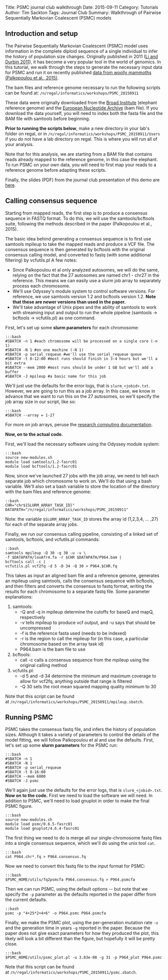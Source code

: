 Title: PSMC journal club walkthrough
Date: 2015-09-11
Category: Tutorials
Author: Tim Sackton
Tags: Journal Club
Summary: Walkthrough of Pairwise Sequentially Markovian Coalescent (PSMC) models

## Introduction and setup

The Pairwise Sequentially Markovian Coalescent (PSMC) model uses information in the complete diploid sequence of a single individual to infer the history of population size changes. Originally published in 2011 ([Li and Durbin 2011](http://www.nature.com/nature/journal/v475/n7357/full/nature10231.html)), it has become a very popular tool in the world of genomics. In this tutorial, we walk through the steps to generate the necessary input data for PSMC and run it on recently published [data from woolly mammoths (Palkopoulou et al., 2015)](http://www.sciencedirect.com/science/article/pii/S0960982215004200). 


The bam files and reference genome necessary to run the following scripts can be found at: `/n/regal/informatics/workshops/PSMC_20150911` 


These data were originally downloaded from the [Broad Institute](ftp://ftp.broadinstitute.org/distribution/assemblies/mammals/elephant/loxAfr4/) (elephant reference genome) and the [European Nucleotide Archive](http://www.ebi.ac.uk/ena/data/view/ERX935618) (bam file). If you download the data yourself, you will need to index both the fasta file and the BAM file with samtools before beginning.
 

**Prior to running the scripts below**, make a new directory in your lab's folder on regal, or in `/n/regal/informatics/workshops/PSMC_20150911/Users` if you do not have a lab directory on regal. This is where you will run all of your analysis. 

Note that for this analysis, we are starting from a BAM file that contains reads already mapped to the reference genome, in this case the elephant. To run PSMC on your own data, you will need to first map your reads to a reference genome before adapting these scripts. 


Finally, the slides (PDF) from the journal club presentation of this demo are [here](http://informatics.fas.harvard.edu/wp-content/uploads/2015/09/PSMC_demo_notes.pdf).

## Calling consensus sequence

Starting from mapped reads, the first step is to produce a consensus sequence in FASTQ format. To do this, we will use the samtools/bcftools suite, following the methods described in the paper (Palkopoulou et al., 2015). 

The basic idea behind generating a consensus sequence is to first use samtools mpileup to take the mapped reads and produce a VCF file. The consensus sequence is then generated by bcftools with the original consensus calling model, and converted to fastq (with some additional filtering) by vcfutils.pl A few notes:

*   Since Palkopoulou et al only analyzed autosomes, we will do the same, relying on the fact that the 27 autosomes are named chr1 - chr27 in the reference. This means we can easily use a slurm job array to separately process each chromosome.
*   We'll use Odyssey's module system to control software versions. For reference, we use samtools version 1.2 and bcftools version 1.2\. **Note that these are newer versions than used in the paper.**
*   We'll take advantage of Unix pipes and the ability of samtools to work with streaming input and output to run the whole pipeline (samtools -> bcftools -> vcfutils.pl) as one command.

First, let's set up some **slurm parameters** for each chromosome:

    :::bash
    #SBATCH -n 1 #each chromosome will be processed on a single core (-n 1)  
    #SBATCH -N 1 #on one machine (-N 1)  
    #SBATCH -p serial_requeue #we'll use the serial_requeue queue 
    #SBATCH -t 0-12:00 #most runs should finish in 3-4 hours but we'll a bit extra
    #SBATCH --mem 2000 #most runs should be under 1 GB but we'll add a buffer
    #SBATCH -J mpileup #a basic name for this job  

We'll just use the defaults for the error logs, that is `slurm_<jobid>.txt`. However, we are going to run this as a job array. In this case, we know in advance that we want to run this on the 27 autosomes, so we'll specify the job array size in our script, like so:

    :::bash
    #SBATCH --array = 1-27

For more on job arrays, peruse the [research computing documentation](https://rc.fas.harvard.edu/resources/documentation/submitting-large-numbers-of-jobs-to-odyssey/#Using_job_arrays). 

**Now, on to the actual code.** 


First, we'll load the necessary software using the Odyssey module system:

    :::bash
    source new-modules.sh  
    module load samtools/1.2-fasrc01  
    module load bcftools/1.2-fasrc01  

Now, since we've launched 27 jobs with the job array, we need to tell each separate job which chromosome to work on. We'll do that using a bash variable. We'll also set a bash variable to store the location of the directory with the bam files and reference genome:

    ::bash
    CHR="chr${SLURM_ARRAY_TASK_ID}"  
    DATAPATH="/n/regal/informatics/workshops/PSMC_20150911"  

Note: the variable `$SLURM_ARRAY_TASK_ID` stores the array id (1,2,3,4, ... ,27) for each of the separate array jobs. 

Finally, we run our consensus calling pipeline, consisting of a linked set of samtools, bcftools, and vcfutils.pl commands:

    ::bash
    samtools mpileup -Q 30 -q 30 -u -v \
    -f $DATAPATH/loxAfr4.fa -r $CHR $DATAPATH/P964.bam |  
    bcftools call -c |  
    vcfutils.pl vcf2fq -d 5 -D 34 -Q 30 > P964.$CHR.fq

This takes as input an aligned bam file and a reference genome, generates an mpileup using samtools, calls the consensus sequence with bcftools, and then filters and converts the consensus to fastq format, writing the results for each chromosome to a separate fastq file. Some parameter explanations:

1.  samtools:
    *   -Q and -q in mpileup determine the cutoffs for baseQ and mapQ, respectively
    *   -v tells mpileup to produce vcf output, and -u says that should be uncompressed
    *   -f is the reference fasta used (needs to be indexed)
    *   -r is the region to call the mpileup for (in this case, a particular chromosome based on the array task id)
    *   P964.bam is the bam file to use
1.  bcftools:
    *   call -c calls a consensus sequence from the mpileup using the original calling method
1.  vcfutils.pl:
    *   -d 5 and -d 34 determine the minimum and maximum coverage to allow for vcf2fq, anything outside that range is filtered
    *   -Q 30 sets the root mean squared mapping quality minimum to 30

Note that this script can be found at `/n/regal/informatics/workshops/PSMC_20150911/mpileup.sbatch`.

## Running PSMC

PSMC takes the consensus fastq file, and infers the history of population sizes. Although it takes a variety of parameters to control the details of the model fitting, we will follow Palkopoulou et al and use the defaults. First, let's set up some **slurm parameters** for the PSMC run:

    :::bash
    #SBATCH -n 1 
    #SBATCH -N 1 
    #SBATCH -p serial_requeue 
    #SBATCH -t 0-16:00   
    #SBATCH --mem 6000 
    #SBATCH -J psmc 

We'll again just use the defaults for the error logs, that is `slurm_<jobid>.txt`. **Now on to the code.** First we need to load the software we will need. In addition to PSMC, we'll need to load gnuplot in order to make the final PSMC figure.

    :::bash
    source new-modules.sh
    module load psmc/0.6.5-fasrc01
    module load gnuplot/4.6.4-fasrc01

The first thing we need to do is merge all our single-chromosome fastq files into a single consensus sequence, which we'll do using the unix tool `cat`.

    :::bash
    cat P964.chr*.fq > P964.consensus.fq

Now we need to convert this fastq file to the input format for PSMC:

    :::bash
    $PSMC_HOME/utils/fq2psmcfa P964.consensus.fq > P964.psmcfa

Then we can run PSMC, using the default options -- but note that we specify the `-p` parameter as the defaults reported in the paper differ from the current defaults.

    ::bash
    psmc -p "4+25*2+4+6" -o P964.psmc P964.psmcfa

Finally, we make the PSMC plot, using the per-generation mutation rate `-u` and the generation time in years `-g` reported in the paper. Because the paper does not give exact parameters for how they produced the plot, this likely will look a bit different than the figure, but hopefully it will be pretty close.

    :::bash
    $PSMC_HOME/utils/psmc_plot.pl -u 3.83e-08 -g 31 -p P964_plot P964.psmc

Note that this script can be found at `/n/regal/informatics/workshops/PSMC_20150911/psmc.sbatch`.